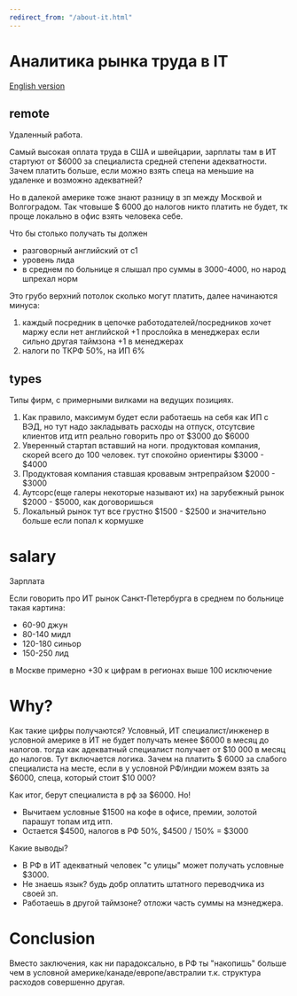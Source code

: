 ```yaml
---
redirect_from: "/about-it.html"
---
```

# Аналитика рынка труда в IT

[English version](about-it-en.md)

## remote
Удаленный работа. 

Самый высокая оплата труда в США и швейцарии, зарплаты там в ИТ стартуют от $6000 за специалиста средней степени адекватности. Зачем платить больше, если можно взять спеца на меньшие на удаленке и возможно адекватней? 

Но в далекой америке тоже знают разницу в зп между Москвой и Волгоградом. Так чтовыше $ 6000 до налогов никто платить не будет, тк проще локально в офис взять человека себе.

Что бы столько получать ты должен
* разговорный английский от с1
* уровень лида
* в среднем по больнице я слышал про суммы в 3000-4000, но народ шпрехал норм

Это грубо верхний потолок сколько могут платить, далее начинаются минуса:
1. каждый посредник в цепочке работодателей/посредников хочет маржу
если нет английской +1 прослойка в менеджерах если сильно другая таймзона +1 в менеджерах
2. налоги по ТКРФ 50%, на ИП 6%

## types
Типы фирм, с примерными вилками на ведущих позициях.

1. Как правило, максимум будет если работаешь на себя как ИП с ВЭД, но тут надо закладывать расходы на отпуск, отсутсвие клиентов итд итп реально говорить про от $3000 до $6000
2. Уверенный стартап вставший на ноги. продуктовая компания, скорей всего до 100 человек. тут спокойно ориентиры $3000 - $4000 
3. Продуктовая компания ставшая кровавым энтрепрайзом $2000 - $3000
4. Аутсорс(еще галеры некоторые называют их) на зарубежный рынок $2000 - $5000, как договоришься
5. Локальный рынок тут все грустно $1500 - $2500 и значительно больше если попал к кормушке

# salary
Зарплата

Если говорить про ИТ рынок Санкт-Петербурга в среднем по больнице такая картина:
* 60-90 джун
* 80-140 мидл
* 120-180 синьор
* 150-250 лид

в Москве примерно +30 к цифрам
в регионах выше 100 исключение

# Why?
Как такие цифры получаются?
Условный, ИТ специалист/инженер в условной америке в ИТ не будет получать менее $6000 в месяц до налогов. тогда как адекватный специалист получает от $10 000 в месяц до налогов. Тут включается логика. Зачем на платить $ 6000 за слабого специалиста на месте, если в у условной РФ/индии можем взять за $6000, спеца, который стоит $10 000?

Как итог, берут специалиста в рф за $6000. Но!
* Вычитаем  условные $1500  на кофе в офисе, премии, золотой парашут топам итд итп.
* Остается $4500, налогов в РФ 50%, $4500 / 150% = $3000

Какие выводы?
* В РФ в ИТ адекватный человек "с улицы" может получать условные $3000.
* Не знаешь язык? будь добр оплатить штатного переводчика из своей зп.
* Работаешь  в другой таймзоне? отложи часть суммы на мэнеджера.

# Conclusion

Вместо заключения, как ни парадоксально, в РФ ты "накопишь" больше чем в условной америке/канаде/европе/австралии т.к. структура расходов совершенно другая.
